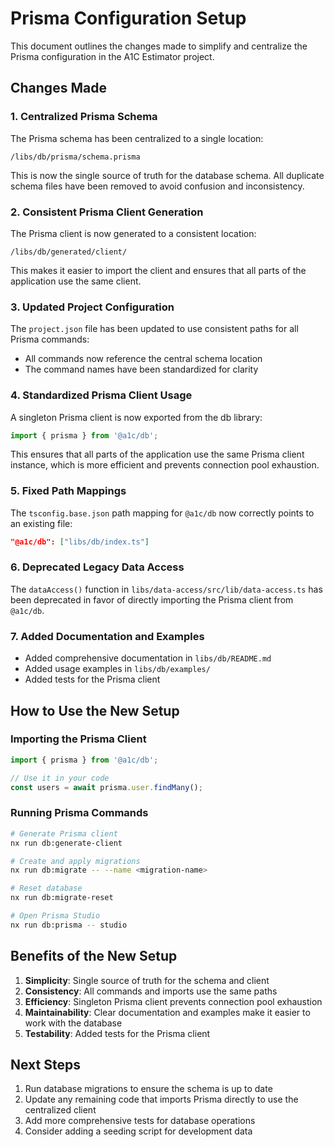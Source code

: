 # Prisma Configuration Setup

This document outlines the changes made to simplify and centralize the Prisma configuration in the A1C Estimator project.

## Changes Made

### 1. Centralized Prisma Schema

The Prisma schema has been centralized to a single location:

```
/libs/db/prisma/schema.prisma
```

This is now the single source of truth for the database schema. All duplicate schema files have been removed to avoid confusion and inconsistency.

### 2. Consistent Prisma Client Generation

The Prisma client is now generated to a consistent location:

```
/libs/db/generated/client/
```

This makes it easier to import the client and ensures that all parts of the application use the same client.

### 3. Updated Project Configuration

The `project.json` file has been updated to use consistent paths for all Prisma commands:

- All commands now reference the central schema location
- The command names have been standardized for clarity

### 4. Standardized Prisma Client Usage

A singleton Prisma client is now exported from the db library:

```typescript
import { prisma } from '@a1c/db';
```

This ensures that all parts of the application use the same Prisma client instance, which is more efficient and prevents connection pool exhaustion.

### 5. Fixed Path Mappings

The `tsconfig.base.json` path mapping for `@a1c/db` now correctly points to an existing file:

```json
"@a1c/db": ["libs/db/index.ts"]
```

### 6. Deprecated Legacy Data Access

The `dataAccess()` function in `libs/data-access/src/lib/data-access.ts` has been deprecated in favor of directly importing the Prisma client from `@a1c/db`.

### 7. Added Documentation and Examples

- Added comprehensive documentation in `libs/db/README.md`
- Added usage examples in `libs/db/examples/`
- Added tests for the Prisma client

## How to Use the New Setup

### Importing the Prisma Client

```typescript
import { prisma } from '@a1c/db';

// Use it in your code
const users = await prisma.user.findMany();
```

### Running Prisma Commands

```bash
# Generate Prisma client
nx run db:generate-client

# Create and apply migrations
nx run db:migrate -- --name <migration-name>

# Reset database
nx run db:migrate-reset

# Open Prisma Studio
nx run db:prisma -- studio
```

## Benefits of the New Setup

1. **Simplicity**: Single source of truth for the schema and client
2. **Consistency**: All commands and imports use the same paths
3. **Efficiency**: Singleton Prisma client prevents connection pool exhaustion
4. **Maintainability**: Clear documentation and examples make it easier to work with the database
5. **Testability**: Added tests for the Prisma client

## Next Steps

1. Run database migrations to ensure the schema is up to date
2. Update any remaining code that imports Prisma directly to use the centralized client
3. Add more comprehensive tests for database operations
4. Consider adding a seeding script for development data